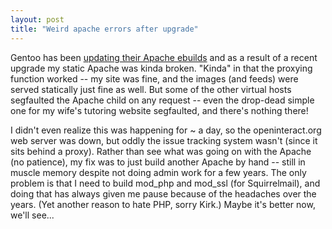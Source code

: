 ```yaml
---
layout: post
title: "Weird apache errors after upgrade"
---
```




<p>Gentoo has been <a href="http://www.gentoo.org/doc/en/apache-upgrading.xml">updating their Apache ebuilds</a> and as a result of a recent upgrade my static Apache was kinda broken. "Kinda" in that the proxying function worked -- my site was fine, and the images (and feeds) were served statically just fine as well. But some of the other virtual hosts segfaulted the Apache child on any request -- even the drop-dead simple one for my wife's tutoring website segfaulted, and there's nothing there!</p>

<p>I didn't even realize this was happening for ~ a day, so the openinteract.org web server was down, but oddly the issue tracking system wasn't (since it sits behind a proxy). Rather than see what was going on with the Apache (no patience), my fix was to just build another Apache by hand -- still in muscle memory despite not doing admin work for a few years. The only problem is that I need to build mod_php and mod_ssl (for Squirrelmail), and doing that has always given me pause because of the headaches over the years. (Yet another reason to hate PHP, sorry Kirk.) Maybe it's better now, we'll see...</p>


